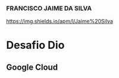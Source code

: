 ### FRANCISCO JAIME DA SILVA

https://img.shields.io/apm/l/Jaime%20Silva

# Desafio Dio
## Google Cloud
 
